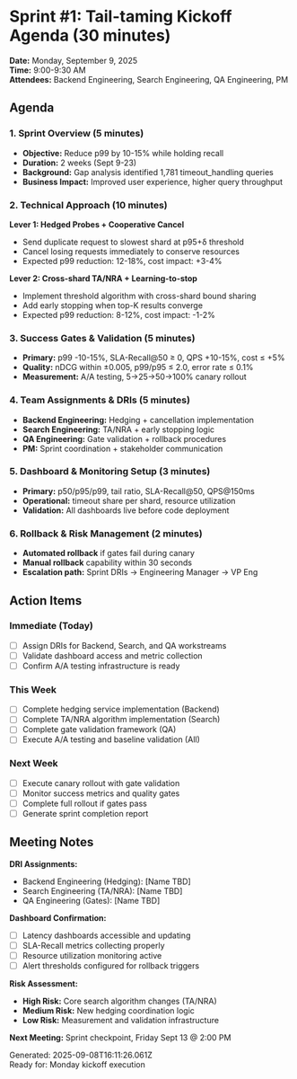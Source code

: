 # Sprint #1: Tail-taming Kickoff Agenda (30 minutes)

**Date:** Monday, September 9, 2025  
**Time:** 9:00-9:30 AM  
**Attendees:** Backend Engineering, Search Engineering, QA Engineering, PM

## Agenda

### 1. Sprint Overview (5 minutes)
- **Objective:** Reduce p99 by 10-15% while holding recall
- **Duration:** 2 weeks (Sept 9-23)
- **Background:** Gap analysis identified 1,781 timeout_handling queries
- **Business Impact:** Improved user experience, higher query throughput

### 2. Technical Approach (10 minutes)

**Lever 1: Hedged Probes + Cooperative Cancel**
- Send duplicate request to slowest shard at p95+δ threshold
- Cancel losing requests immediately to conserve resources
- Expected p99 reduction: 12-18%, cost impact: +3-4%

**Lever 2: Cross-shard TA/NRA + Learning-to-stop**
- Implement threshold algorithm with cross-shard bound sharing
- Add early stopping when top-K results converge
- Expected p99 reduction: 8-12%, cost impact: -1-2%

### 3. Success Gates & Validation (5 minutes)
- **Primary:** p99 -10-15%, SLA-Recall@50 ≥ 0, QPS +10-15%, cost ≤ +5%
- **Quality:** nDCG within ±0.005, p99/p95 ≤ 2.0, error rate ≤ 0.1%
- **Measurement:** A/A testing, 5→25→50→100% canary rollout

### 4. Team Assignments & DRIs (5 minutes)
- **Backend Engineering:** Hedging + cancellation implementation
- **Search Engineering:** TA/NRA + early stopping logic
- **QA Engineering:** Gate validation + rollback procedures
- **PM:** Sprint coordination + stakeholder communication

### 5. Dashboard & Monitoring Setup (3 minutes)
- **Primary:** p50/p95/p99, tail ratio, SLA-Recall@50, QPS@150ms
- **Operational:** timeout share per shard, resource utilization
- **Validation:** All dashboards live before code deployment

### 6. Rollback & Risk Management (2 minutes)
- **Automated rollback** if gates fail during canary
- **Manual rollback** capability within 30 seconds
- **Escalation path:** Sprint DRIs → Engineering Manager → VP Eng

## Action Items

### Immediate (Today)
- [ ] Assign DRIs for Backend, Search, and QA workstreams
- [ ] Validate dashboard access and metric collection
- [ ] Confirm A/A testing infrastructure is ready

### This Week
- [ ] Complete hedging service implementation (Backend)
- [ ] Complete TA/NRA algorithm implementation (Search)
- [ ] Complete gate validation framework (QA)
- [ ] Execute A/A testing and baseline validation (All)

### Next Week
- [ ] Execute canary rollout with gate validation
- [ ] Monitor success metrics and quality gates
- [ ] Complete full rollout if gates pass
- [ ] Generate sprint completion report

## Meeting Notes

**DRI Assignments:**
- Backend Engineering (Hedging): [Name TBD]
- Search Engineering (TA/NRA): [Name TBD]  
- QA Engineering (Gates): [Name TBD]

**Dashboard Confirmation:**
- [ ] Latency dashboards accessible and updating
- [ ] SLA-Recall metrics collecting properly
- [ ] Resource utilization monitoring active
- [ ] Alert thresholds configured for rollback triggers

**Risk Assessment:**
- **High Risk:** Core search algorithm changes (TA/NRA)
- **Medium Risk:** New hedging coordination logic
- **Low Risk:** Measurement and validation infrastructure

**Next Meeting:** Sprint checkpoint, Friday Sept 13 @ 2:00 PM

Generated: 2025-09-08T16:11:26.061Z  
Ready for: Monday kickoff execution
